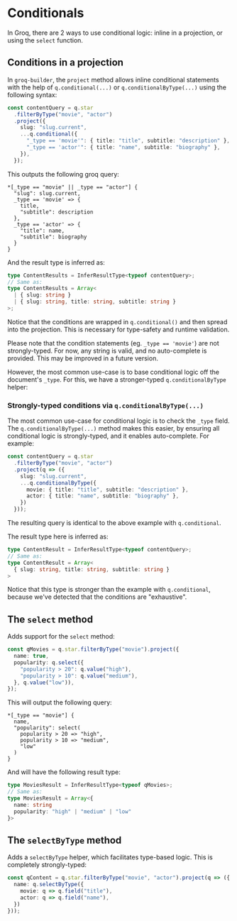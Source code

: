 # Conditionals

In Groq, there are 2 ways to use conditional logic: inline in a projection, or using the `select` function.

## Conditions in a projection

In `groq-builder`, the `project` method allows inline conditional statements with the help of `q.conditional(...)` or `q.conditionalByType(...)` using the following syntax:

```ts
const contentQuery = q.star
  .filterByType("movie", "actor")
  .project({
    slug: "slug.current",
    ...q.conditional({
      "_type == 'movie'": { title: "title", subtitle: "description" },
      "_type == 'actor'": { title: "name", subtitle: "biography" },
    }),
  });
```

This outputs the following groq query:
```groq
*[_type == "movie" || _type == "actor"] {
  "slug": slug.current,
  _type == 'movie' => {
    title,
    "subtitle": description
  },
  _type == 'actor' => {
    "title": name,
    "subtitle": biography
  }
}
```

And the result type is inferred as:
```ts
type ContentResults = InferResultType<typeof contentQuery>;
// Same as:
type ContentResults = Array<
  | { slug: string }
  | { slug: string, title: string, subtitle: string }
>;
```

Notice that the conditions are wrapped in `q.conditional()` and then spread into the projection.  This is necessary for type-safety and runtime validation.

Please note that the condition statements (eg. `_type == 'movie'`) are not strongly-typed.  For now, any string is valid, and no auto-complete is provided. This may be improved in a future version.

However, the most common use-case is to base conditional logic off the document's `_type`.  For this, we have a stronger-typed `q.conditionalByType` helper:

### Strongly-typed conditions via `q.conditionalByType(...)`

The most common use-case for conditional logic is to check the `_type` field. 
The `q.conditionalByType(...)` method makes this easier, by ensuring all conditional logic is strongly-typed, and it enables auto-complete.  For example:

```ts
const contentQuery = q.star
  .filterByType("movie", "actor")
  .project(q => ({
    slug: "slug.current",
    ...q.conditionalByType({
      movie: { title: "title", subtitle: "description" },
      actor: { title: "name", subtitle: "biography" },
    })
  }));
```

The resulting query is identical to the above example with `q.conditional`.

The result type here is inferred as:

```ts
type ContentResult = InferResultType<typeof contentQuery>;
// Same as:
type ContentResult = Array<
  { slug: string, title: string, subtitle: string }
>
```

Notice that this type is stronger than the example with `q.conditional`, because we've detected that the conditions are "exhaustive". 

## The `select` method

Adds support for the `select` method:
```ts
const qMovies = q.star.filterByType("movie").project({
  name: true,
  popularity: q.select({
    "popularity > 20": q.value("high"),
    "popularity > 10": q.value("medium"),
  }, q.value("low")),
});
```

This will output the following query:
```groq
*[_type == "movie"] {
  name,
  "popularity": select(
    popularity > 20 => "high",
    popularity > 10 => "medium",
    "low"
  )
}
```

And will have the following result type:
```ts
type MoviesResult = InferResultType<typeof qMovies>;
// Same as:
type MoviesResult = Array<{
  name: string
  popularity: "high" | "medium" | "low"
}>
```


## The `selectByType` method

Adds a `selectByType` helper, which facilitates type-based logic.  This is completely strongly-typed:
```ts
const qContent = q.star.filterByType("movie", "actor").project(q => ({
  name: q.selectByType({
    movie: q => q.field("title"),
    actor: q => q.field("name"),
  })
}));
```

